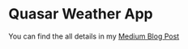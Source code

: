 # Quasar Weather App 

You can find the all details in my [Medium Blog Post]([https://pages.github.com/](https://medium.com/@tolgahan.dayanikli/from-zero-to-deploy-creating-a-weather-app-with-quasar-and-hosting-it-on-vercel-207294c75536)https://medium.com/@tolgahan.dayanikli/from-zero-to-deploy-creating-a-weather-app-with-quasar-and-hosting-it-on-vercel-207294c75536)
 
